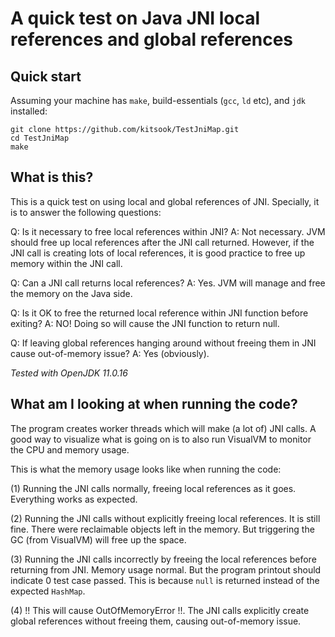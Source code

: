 # A quick test on Java JNI local references and global references

## Quick start
Assuming your machine has `make`, build-essentials (`gcc`, `ld` etc), and `jdk` installed:
```
git clone https://github.com/kitsook/TestJniMap.git
cd TestJniMap
make
```

## What is this?
This is a quick test on using local and global references of JNI. Specially, it is to answer the following questions:

Q: Is it necessary to free local references within JNI?
A: Not necessary. JVM should free up local references after the JNI call returned. However, if the JNI call is creating lots of local references, it is good practice to free up memory within the JNI call.

Q: Can a JNI call returns local references?
A: Yes. JVM will manage and free the memory on the Java side.

Q: Is it OK to free the returned local reference within JNI function before exiting?
A: NO! Doing so will cause the JNI function to return null.

Q: If leaving global references hanging around without freeing them in JNI cause out-of-memory issue?
A: Yes (obviously).

*Tested with OpenJDK 11.0.16*

## What am I looking at when running the code?
The program creates worker threads which will make (a lot of) JNI calls. A good way to visualize what is going on is to also run VisualVM to monitor the CPU and memory usage.

This is what the memory usage looks like when running the code:


(1) Running the JNI calls normally, freeing local references as it goes. Everything works as expected.

(2) Running the JNI calls without explicitly freeing local references. It is still fine. There were reclaimable objects left in the memory. But triggering the GC (from VisualVM) will free up the space.

(3) Running the JNI calls incorrectly by freeing the local references before returning from JNI. Memory usage normal. But the program printout should indicate 0 test case passed. This is because `null` is returned instead of the expected `HashMap`.

(4) !! This will cause OutOfMemoryError !!. The JNI calls explicitly create global references without freeing them, causing out-of-memory issue.
